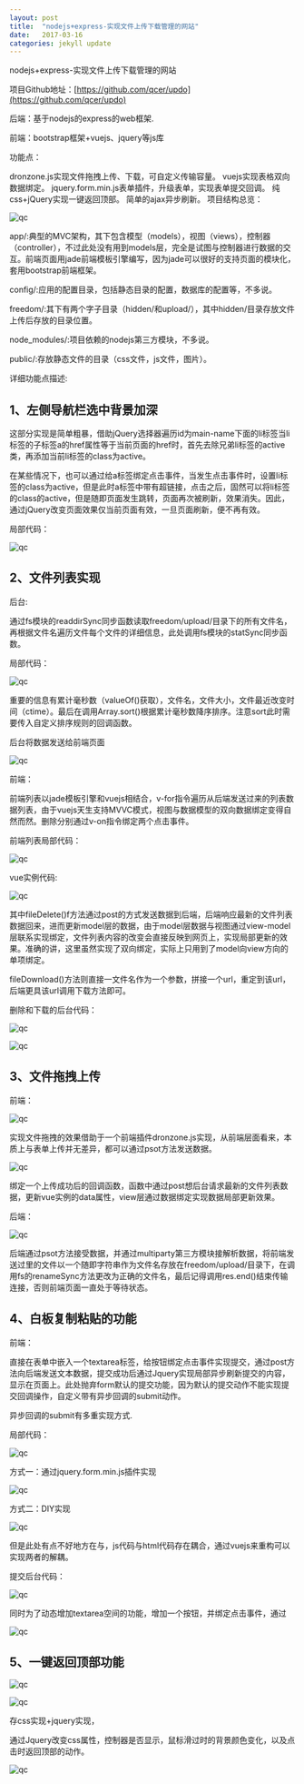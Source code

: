 ```yaml
---
layout: post
title:  "nodejs+express-实现文件上传下载管理的网站"
date:   2017-03-16
categories: jekyll update
---
```


nodejs+express-实现文件上传下载管理的网站

项目Github地址：[https://github.com/qcer/updo](https://github.com/qcer/updo)

后端：基于nodejs的express的web框架.

前端：bootstrap框架+vuejs、jquery等js库

功能点：

dronzone.js实现文件拖拽上传、下载，可自定义传输容量。
vuejs实现表格双向数据绑定。
jquery.form.min.js表单插件，升级表单，实现表单提交回调。
纯css+jQuery实现一键返回顶部。
简单的ajax异步刷新。
项目结构总览：

![qc](https://qcer.github.io/blog/images_blog/updo/app_skeleton.png)

app/:典型的MVC架构，其下包含模型（models），视图（views），控制器（controller），不过此处没有用到models层，完全是试图与控制器进行数据的交互。前端页面用jade前端模板引擎编写，因为jade可以很好的支持页面的模块化，套用bootstrap前端框架。

config/:应用的配置目录，包括静态目录的配置，数据库的配置等，不多说。

freedom/:其下有两个字子目录（hidden/和upload/），其中hidden/目录存放文件上传后存放的目录位置。

node_modules/:项目依赖的nodejs第三方模块，不多说。

public/:存放静态文件的目录（css文件，js文件，图片）。


详细功能点描述:

## **1、左侧导航栏选中背景加深**


这部分实现是简单粗暴，借助jQuery选择器遍历id为main-name下面的li标签当li标签的子标签a的href属性等于当前页面的href时，首先去除兄弟li标签的active类，再添加当前li标签的class为active。

在某些情况下，也可以通过给a标签绑定点击事件，当发生点击事件时，设置li标签的class为active，但是此时a标签中带有超链接，点击之后，固然可以将li标签的class的active，但是随即页面发生跳转，页面再次被刷新，效果消失。因此，通过jQuery改变页面效果仅当前页面有效，一旦页面刷新，便不再有效。

局部代码：

![qc](https://qcer.github.io/blog/images_blog/updo/left_nav.png)

## **2、文件列表实现**

后台:

通过fs模块的readdirSync同步函数读取freedom/upload/目录下的所有文件名，再根据文件名遍历文件每个文件的详细信息，此处调用fs模块的statSync同步函数。

局部代码：

![qc](https://qcer.github.io/blog/images_blog/updo/getfileinfolist.png)

重要的信息有累计毫秒数（valueOf()获取），文件名，文件大小，文件最近改变时间（ctime）。最后在调用Array.sort()根据累计毫秒数降序排序。注意sort此时需要传入自定义排序规则的回调函数。

后台将数据发送给前端页面

![qc](https://qcer.github.io/blog/images_blog/updo/details_fileinfo.png)

前端：

前端列表以jade模板引擎和vuejs相结合，v-for指令遍历从后端发送过来的列表数据列表，由于vuejs天生支持MVVC模式，视图与数据模型的双向数据绑定变得自然而然。删除分别通过v-on指令绑定两个点击事件。

前端列表局部代码：

![qc](https://qcer.github.io/blog/images_blog/updo/table_html.png)

vue实例代码:

![qc](https://qcer.github.io/blog/images_blog/updo/vue_js.png)

其中fileDelete()f方法通过post的方式发送数据到后端，后端响应最新的文件列表数据回来，进而更新model层的数据，由于model层数据与视图通过view-model层联系实现绑定，文件列表内容的改变会直接反映到网页上，实现局部更新的效果。准确的讲，这里虽然实现了双向绑定，实际上只用到了model向view方向的单项绑定。

fileDownload()方法则直接一文件名作为一个参数，拼接一个url，重定到该url，后端更具该url调用下载方法即可。

删除和下载的后台代码：

![qc](https://qcer.github.io/blog/images_blog/updo/delete_serve.png)

![qc](https://qcer.github.io/blog/images_blog/updo/download_serve.png)

## **3、文件拖拽上传**

前端：

![qc](https://qcer.github.io/blog/images_blog/updo/dropzone_html.png)

实现文件拖拽的效果借助于一个前端插件dronzone.js实现，从前端层面看来，本质上与表单上传并无差异，都可以通过psot方法发送数据。

![qc](https://qcer.github.io/blog/images_blog/updo/dropzong_js.png)

绑定一个上传成功后的回调函数，函数中通过post想后台请求最新的文件列表数据，更新vue实例的data属性，view层通过数据绑定实现数据局部更新效果。

后端：

![qc](https://qcer.github.io/blog/images_blog/updo/upload_serve.png)

后端通过psot方法接受数据，并通过multiparty第三方模块接解析数据，将前端发送过里的文件以一个随即字符串作为文件名存放在freedom/upload/目录下，在调用fs的renameSync方法更改为正确的文件名，最后记得调用res.end()结束传输连接，否则前端页面一直处于等待状态。

## **4、白板复制粘贴的功能**

前端：

直接在表单中嵌入一个textarea标签，给按钮绑定点击事件实现提交，通过post方法向后端发送文本数据，提交成功后通过Jquery实现局部异步刷新提交的内容，显示在页面上。此处抛弃form默认的提交功能，因为默认的提交动作不能实现提交回调操作，自定义带有异步回调的submit动作。

异步回调的submit有多重实现方式.

局部代码：

![qc](https://qcer.github.io/blog/images_blog/updo/whiteboaed_html.png)

方式一：通过jquery.form.min.js插件实现

![qc](https://qcer.github.io/blog/images_blog/updo/whiteboard_js_01.png)

方式二：DIY实现

![qc](https://qcer.github.io/blog/images_blog/updo/whiteboard_js_02.png)

但是此处有点不好地方在与，js代码与html代码存在耦合，通过vuejs来重构可以实现两者的解耦。

提交后台代码：

![qc](https://qcer.github.io/blog/images_blog/updo/submit_serve.png)

同时为了动态增加textarea空间的功能，增加一个按钮，并绑定点击事件，通过

![qc](https://qcer.github.io/blog/images_blog/updo/addrow_js.png)

## **5、一键返回顶部功能**

![qc](https://qcer.github.io/blog/images_blog/updo/go-to-top.png)

![qc](https://qcer.github.io/blog/images_blog/updo/go-top_html.png)

存css实现+jquery实现，

通过Jquery改变css属性，控制器是否显示，鼠标滑过时的背景颜色变化，以及点击时返回顶部的动作。

![qc](https://qcer.github.io/blog/images_blog/updo/go-top-js.png)